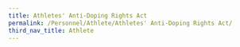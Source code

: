 ```yaml
---
title: Athletes' Anti-Doping Rights Act
permalink: /Personnel/Athlete/Athletes' Anti-Doping Rights Act/
third_nav_title: Athlete
---
```

